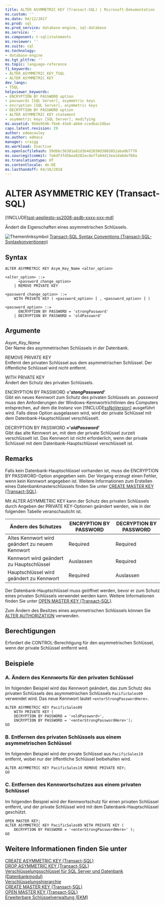 ```yaml
---
title: ALTER ASYMMETRIC KEY (Transact-SQL) | Microsoft-Dokumentation
ms.custom: ''
ms.date: 04/12/2017
ms.prod: sql
ms.prod_service: database-engine, sql-database
ms.service: ''
ms.component: t-sql|statements
ms.reviewer: ''
ms.suite: sql
ms.technology:
- database-engine
ms.tgt_pltfrm: ''
ms.topic: language-reference
f1_keywords:
- ALTER_ASYMMETRIC_KEY_TSQL
- ALTER ASYMMETRIC KEY
dev_langs:
- TSQL
helpviewer_keywords:
- ENCRYPTION BY PASSWORD option
- passwords [SQL Server], asymmetric keys
- encryption [SQL Server], asymmetric keys
- DECRYPTION BY PASSWORD option
- ALTER ASYMMETRIC KEY statement
- asymmetric keys [SQL Server], modifying
ms.assetid: 958e95d6-fbe6-43e8-abbd-ccedbac2dbac
caps.latest.revision: 29
author: edmacauley
ms.author: edmaca
manager: craigg
ms.workload: Inactive
ms.openlocfilehash: 59dbbc56301e81d3b4d2030d3865052aba9b7770
ms.sourcegitcommit: 7a6df3fd5bea9282ecdeffa94d13ea1da6def80a
ms.translationtype: HT
ms.contentlocale: de-DE
ms.lasthandoff: 04/16/2018
---
```

# <a name="alter-asymmetric-key-transact-sql"></a>ALTER ASYMMETRIC KEY (Transact-SQL)
[!INCLUDE[tsql-appliesto-ss2008-asdb-xxxx-xxx-md](../../includes/tsql-appliesto-ss2008-asdb-xxxx-xxx-md.md)]

  Ändert die Eigenschaften eines asymmetrischen Schlüssels.  
  
 ![Themenlinksymbol](../../database-engine/configure-windows/media/topic-link.gif "Topic link icon") [Transact-SQL Syntax Conventions (Transact-SQL-Syntaxkonventionen)](../../t-sql/language-elements/transact-sql-syntax-conventions-transact-sql.md)  
  
## <a name="syntax"></a>Syntax  
  
```  
ALTER ASYMMETRIC KEY Asym_Key_Name <alter_option>  
  
<alter_option> ::=  
      <password_change_option>   
    | REMOVE PRIVATE KEY   

<password_change_option> ::=  
    WITH PRIVATE KEY ( <password_option> [ , <password_option> ] )  

<password_option> ::=  
      ENCRYPTION BY PASSWORD = 'strongPassword'  
    | DECRYPTION BY PASSWORD = 'oldPassword'  
```  
  
## <a name="arguments"></a>Argumente  
 *Asym_Key_Name*  
 Der Name des asymmetrischen Schlüssels in der Datenbank.  
  
 REMOVE PRIVATE KEY  
 Entfernt den privaten Schlüssel aus dem asymmetrischen Schlüssel. Der öffentliche Schlüssel wird nicht entfernt.  
  
 WITH PRIVATE KEY  
 Ändert den Schutz des privaten Schlüssels.  
  
 ENCRYPTION BY PASSWORD **='***stongPassword***'**  
 Gibt ein neues Kennwort zum Schutz des privaten Schlüssels an. *password* muss den Anforderungen der Windows-Kennwortrichtlinien des Computers entsprechen, auf dem die Instanz von [!INCLUDE[ssNoVersion](../../includes/ssnoversion-md.md)] ausgeführt wird. Falls diese Option ausgelassen wird, wird der private Schlüssel mit dem Datenbank-Hauptschlüssel verschlüsselt.  
  
 DECRYPTION BY PASSWORD **='***oldPassword***'**  
 Gibt das alte Kennwort an, mit dem der private Schlüssel zurzeit verschlüsselt ist. Das Kennwort ist nicht erforderlich, wenn der private Schlüssel mit dem Datenbank-Hauptschlüssel verschlüsselt ist.  
  
## <a name="remarks"></a>Remarks  
 Falls kein Datenbank-Hauptschlüssel vorhanden ist, muss die ENCRYPTION BY PASSWORD-Option angegeben sein. Der Vorgang erzeugt einen Fehler, wenn kein Kennwort angegeben ist. Weitere Informationen zum Erstellen eines Datenbankmasterschlüssels finden Sie unter [CREATE MASTER KEY &#40;Transact-SQL&#41;](../../t-sql/statements/create-master-key-transact-sql.md).  
  
 Mit ALTER ASYMMETRIC KEY kann der Schutz des privaten Schlüssels durch Angeben der PRIVATE KEY-Optionen geändert werden, wie in der folgenden Tabelle veranschaulicht ist.  
  
|Ändern des Schutzes|ENCRYPTION BY PASSWORD|DECRYPTION BY PASSWORD|  
|----------------------------|----------------------------|----------------------------|  
|Altes Kennwort wird geändert zu neuem Kennwort|Required|Required|  
|Kennwort wird geändert zu Hauptschlüssel|Auslassen|Required|  
|Hauptschlüssel wird geändert zu Kennwort|Required|Auslassen|  
  
 Der Datenbank-Hauptschlüssel muss geöffnet werden, bevor er zum Schutz eines privaten Schlüssels verwendet werden kann. Weitere Informationen finden Sie unter [OPEN MASTER KEY &#40;Transact-SQL&#41;](../../t-sql/statements/open-master-key-transact-sql.md).  
  
 Zum Ändern des Besitzes eines asymmetrischen Schlüssels können Sie [ALTER AUTHORIZATION](../../t-sql/statements/alter-authorization-transact-sql.md) verwenden.  
  
## <a name="permissions"></a>Berechtigungen  
 Erfordert die CONTROL-Berechtigung für den asymmetrischen Schlüssel, wenn der private Schlüssel entfernt wird.  
  
## <a name="examples"></a>Beispiele  
  
### <a name="a-changing-the-password-of-the-private-key"></a>A. Ändern des Kennworts für den privaten Schlüssel  
 Im folgenden Beispiel wird das Kennwort geändert, das zum Schutz des privaten Schlüssels des asymmetrischen Schlüssels `PacificSales09` verwendet wird. Das neue Kennwort lautet `<enterStrongPasswordHere>`.  
  
```  
ALTER ASYMMETRIC KEY PacificSales09   
    WITH PRIVATE KEY (  
    DECRYPTION BY PASSWORD = '<oldPassword>',  
    ENCRYPTION BY PASSWORD = '<enterStrongPasswordHere>');  
GO  
```  
  
### <a name="b-removing-the-private-key-from-an-asymmetric-key"></a>B. Entfernen des privaten Schlüssels aus einem asymmetrischen Schlüssel  
 Im folgenden Beispiel wird der private Schlüssel aus `PacificSales19` entfernt, wobei nur der öffentliche Schlüssel beibehalten wird.  
  
```  
ALTER ASYMMETRIC KEY PacificSales19 REMOVE PRIVATE KEY;  
GO  
```  
  
### <a name="c-removing-password-protection-from-a-private-key"></a>C. Entfernen des Kennwortschutzes aus einem privaten Schlüssel  
 Im folgenden Beispiel wird der Kennwortschutz für einen privaten Schlüssel entfernt, und der private Schlüssel wird mit dem Datenbank-Hauptschlüssel geschützt.  
  
```  
OPEN MASTER KEY;  
ALTER ASYMMETRIC KEY PacificSales09 WITH PRIVATE KEY (  
    DECRYPTION BY PASSWORD = '<enterStrongPasswordHere>' );  
GO  
```  
  
## <a name="see-also"></a>Weitere Informationen finden Sie unter  
 [CREATE ASYMMETRIC KEY &#40;Transact-SQL&#41;](../../t-sql/statements/create-asymmetric-key-transact-sql.md)   
 [DROP ASYMMETRIC KEY &#40;Transact-SQL&#41;](../../t-sql/statements/drop-asymmetric-key-transact-sql.md)   
 [Verschlüsselungsschlüssel für SQL Server und Datenbank &#40;Datenbankmodul&#41;](../../relational-databases/security/encryption/sql-server-and-database-encryption-keys-database-engine.md)   
 [Verschlüsselungshierarchie](../../relational-databases/security/encryption/encryption-hierarchy.md)   
 [CREATE MASTER KEY &#40;Transact-SQL&#41;](../../t-sql/statements/create-master-key-transact-sql.md)   
 [OPEN MASTER KEY &#40;Transact-SQL&#41;](../../t-sql/statements/open-master-key-transact-sql.md)   
 [Erweiterbare Schlüsselverwaltung &#40;EKM&#41;](../../relational-databases/security/encryption/extensible-key-management-ekm.md)  
  
  
